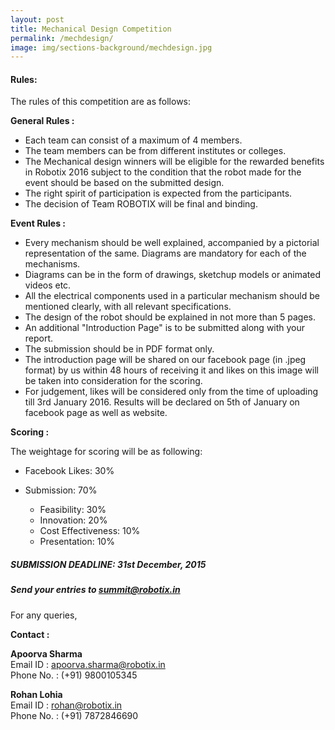```yaml
---
layout: post
title: Mechanical Design Competition
permalink: /mechdesign/
image: img/sections-background/mechdesign.jpg
---
```


#### Rules:

The rules of this competition are as follows:

**General Rules :**

* Each team can consist of a maximum of 4 members.
* The team members can be from different institutes or colleges.
* The Mechanical design winners will be eligible for the rewarded benefits in Robotix 2016 subject to the condition that the robot made for the event should be based on the submitted design.
* The right spirit of participation is expected from the participants.
* The decision of Team ROBOTIX will be final and binding.

**Event Rules :**

* Every mechanism should be well explained, accompanied by a pictorial representation of the same. Diagrams are mandatory for each of the mechanisms.
* Diagrams can be in the form of drawings, sketchup models or animated videos etc.
* All the electrical components used in a particular mechanism should be mentioned clearly, with all relevant specifications.
* The design of the robot should be explained in not more than 5 pages.
* An additional "Introduction Page" is to be submitted along with your report.
* The submission should be in PDF format only.
* The introduction page will be shared on our facebook page (in .jpeg format) by us within 48 hours of receiving it and likes on this image will be taken into consideration for the scoring.
* For judgement, likes will be considered only  from the time of uploading till 3rd January 2016. Results will be declared on 5th of January on facebook page as well as website.

**Scoring :**

The weightage for scoring will be as following:

* Facebook Likes: 30%
* Submission: 70%

    * Feasibility: 30%
    * Innovation: 20%
    * Cost Effectiveness: 10%
    * Presentation: 10%

##### **SUBMISSION DEADLINE:** 31st December, 2015

##### Send your entries to [summit@robotix.in](mailto:summit@robotix.in)

For any queries,

**Contact :**

**Apoorva Sharma**  
Email ID : [apoorva.sharma@robotix.in](mailto:apoorva.sharma@robotix.in)  
Phone No. : (+91) 9800105345  
 
**Rohan Lohia**  
Email ID : [rohan@robotix.in](mailto:rohan@robotix.in)  
Phone No. : (+91) 7872846690  
